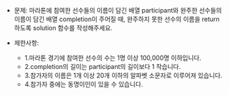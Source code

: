 - 문제: 마라톤에 참여한 선수들의 이름이 담긴 배열 participant와 완주한 선수들의 이름이 담긴 배열 completion이 주어질 때, 완주하지 못한 선수의 이름을 return 하도록 solution 함수를 작성해주세요.

- 제한사항:
    - 1.마라톤 경기에 참여한 선수의 수는 1명 이상 100,000명 이하입니다.
    - 2.completion의 길이는 participant의 길이보다 1 작습니다.
    - 3.참가자의 이름은 1개 이상 20개 이하의 알파벳 소문자로 이루어져 있습니다.
    - 4.참가자 중에는 동명이인이 있을 수 있습니다.
